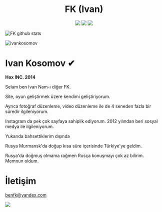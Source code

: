 <h1 align="center">FK (Ivan)</h1>
<p align="center">
 <a href="https://discord.com/users/402030453609201664" target"blank_"><img src="https://img.shields.io/badge/Discord%20-7289DA.svg?&style=for-the-badge&logo=discord&logoColor=white"></a>
 <a href="https://www.twitter.com/ivannapiyosun" target"blank_"><img src="https://img.shields.io/badge/TWITTER%20-191717.svg?&style=for-the-badge&logo=twitter&logoColor=white"></a>
 <a href="https://discord.gg/7jgD3tZ3S3" target"blank_"><img src="https://img.shields.io/badge/SQUAD%20-7289DA.svg?&style=for-the-badge&logo=discord&logoColor=white"></a>

![FK github stats](https://github-readme-stats.vercel.app/api?username=ivankosomov&show_icons=true&hide_title=true&theme=radical&text_color=FF0022)
 
 <img src="https://komarev.com/ghpvc/?username=ivankosomov&label=Total%20Visitor&color=b20000" alt="ivankosomov" />
 
# Ivan Kosomov ✔
**Hox INC. 2014**

Selam ben Ivan Nam-ı diğer FK.

Site, oyun geliştirmek üzere kendimi geliştiriyorum.

Ayrıca fotoğraf düzenleme, video düzenleme ile de 4 seneden fazla bir süredir ilgileniyorum.

Instagram da pek çok sayfaya sahiplik ediyorum. 2012 yılından beri sosyal medya ile ilgileniyorum.
 
Yukarıda bahsettiklerim dışında
 
Rusya Murmansk'da doğup kısa süre içerisinde Türkiye'ye geldim. 

Rusya'da doğmuş olmama rağmen Rusça konuşmayı çok az bilirim. Memnun oldum.

# İletişim
benfk@yandex.com

<div align="left">
    <a href="https://discord.com/users/402030453609201664" title="Discord Profile"><img src="https://lanyard-profile-readme.vercel.app/api/402030453609201664"></a>
</div>
